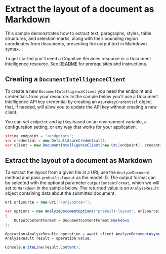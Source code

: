 # Extract the layout of a document as Markdown

This sample demonstrates how to extract text, paragraphs, styles, table structures, and selection marks, along with their bounding region coordinates from documents, presenting the output text in Markdown syntax.

To get started you'll need a Cognitive Services resource or a Document Intelligence resource. See [README][README] for prerequisites and instructions.

## Creating a `DocumentIntelligenceClient`

To create a new `DocumentIntelligenceClient` you need the endpoint and credentials from your resource. In the sample below you'll use a Document Intelligence API key credential by creating an `AzureKeyCredential` object that, if needed, will allow you to update the API key without creating a new client.

You can set `endpoint` and `apiKey` based on an environment variable, a configuration setting, or any way that works for your application.

```C# Snippet:CreateDocumentIntelligenceClient
string endpoint = "<endpoint>";
var credential = new DefaultAzureCredential();
var client = new DocumentIntelligenceClient(new Uri(endpoint), credential);
```

## Extract the layout of a document as Markdown

To extract the layout from a given file at a URI, use the `AnalyzeDocument` method and pass `prebuilt-layout` as the model ID. The output format can be selected with the optional parameter `outputContentFormat`, which we will set to `Markdown` in the sample below. The returned value is an `AnalyzeResult` object containing data about the submitted document.

```C# Snippet:DocumentIntelligenceExtractLayoutAsMarkdownAsync
Uri uriSource = new Uri("<uriSource>");

var options = new AnalyzeDocumentOptions("prebuilt-layout", uriSource)
{
    OutputContentFormat = DocumentContentFormat.Markdown
};

Operation<AnalyzeResult> operation = await client.AnalyzeDocumentAsync(WaitUntil.Completed, options);
AnalyzeResult result = operation.Value;

Console.WriteLine(result.Content);
```

[README]: https://github.com/Azure/azure-sdk-for-net/tree/main/sdk/documentintelligence/Azure.AI.DocumentIntelligence#getting-started
